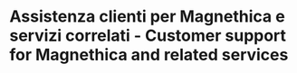 # Assistenza clienti per Magnethica e servizi correlati - Customer support for Magnethica and related services
